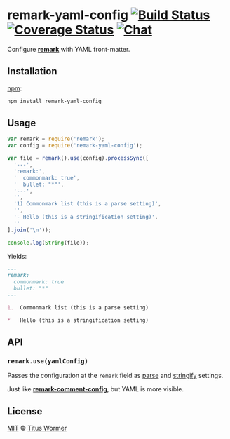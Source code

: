 # remark-yaml-config [![Build Status][build-badge]][build-status] [![Coverage Status][coverage-badge]][coverage-status] [![Chat][chat-badge]][chat]

Configure [**remark**][remark] with YAML front-matter.

## Installation

[npm][]:

```bash
npm install remark-yaml-config
```

## Usage

```javascript
var remark = require('remark');
var config = require('remark-yaml-config');

var file = remark().use(config).processSync([
  '---',
  'remark:',
  '  commonmark: true',
  '  bullet: "*"',
  '---',
  '',
  '1) Commonmark list (this is a parse setting)',
  '',
  '- Hello (this is a stringification setting)',
  ''
].join('\n'));

console.log(String(file));
```

Yields:

```markdown
---
remark:
  commonmark: true
  bullet: "*"
---

1.  Commonmark list (this is a parse setting)

*   Hello (this is a stringification setting)
```

## API

### `remark.use(yamlConfig)`

Passes the configuration at the `remark` field as [parse][parse-settings]
and [stringify][stringify-settings] settings.

Just like [**remark-comment-config**][remark-comment-config], but YAML is
more visible.

## License

[MIT][license] © [Titus Wormer][author]

<!-- Definitions -->

[build-badge]: https://img.shields.io/travis/wooorm/remark-yaml-config.svg

[build-status]: https://travis-ci.org/wooorm/remark-yaml-config

[coverage-badge]: https://img.shields.io/codecov/c/github/wooorm/remark-yaml-config.svg

[coverage-status]: https://codecov.io/github/wooorm/remark-yaml-config

[chat-badge]: https://img.shields.io/gitter/room/wooorm/remark.svg

[chat]: https://gitter.im/wooorm/remark

[license]: LICENSE

[author]: http://wooorm.com

[npm]: https://docs.npmjs.com/cli/install

[remark]: https://github.com/wooorm/remark

[parse-settings]: https://github.com/wooorm/remark/blob/master/packages/remark-parse/readme.md#options

[stringify-settings]: https://github.com/wooorm/remark/blob/master/packages/remark-stringify/readme.md#options

[remark-comment-config]: https://github.com/wooorm/remark-comment-config
